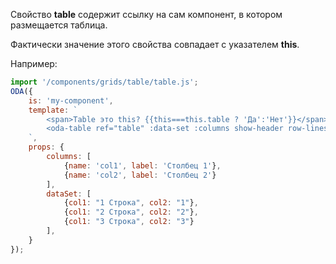 Свойство **table** содержит ссылку на сам компонент, в котором размещается таблица.

Фактически значение этого свойства совпадает с указателем **this**.

Например:

```javascript _run_line_edit_loadoda_[my-component.js]_h=160_
import '/components/grids/table/table.js';
ODA({
    is: 'my-component',
    template: `
        <span>Table это this? {{this===this.table ? 'Да':'Нет'}}</span>
        <oda-table ref="table" :data-set :columns show-header row-lines col-lines auto-width></oda-table>
    `,
    props: {
        columns: [
            {name: 'col1', label: 'Столбец 1'},
            {name: 'col2', label: 'Столбец 2'}
        ],
        dataSet: [
            {col1: "1 Строка", col2: "1"},
            {col1: "2 Строка", col2: "2"},
            {col1: "3 Строка", col2: "3"}
        ],
    }
});
```
